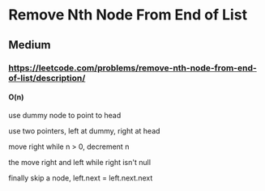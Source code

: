 # Remove Nth Node From End of List
## Medium
### https://leetcode.com/problems/remove-nth-node-from-end-of-list/description/
#### O(n)


use dummy node to point to head  

use two pointers, left at dummy, right at head  

move right while n > 0, decrement n  

the move right and left while right isn't null  

finally skip a node, left.next = left.next.next  
